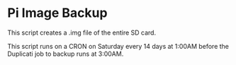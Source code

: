 # Pi Image Backup

This script creates a .img file of the entire SD card.

This script runs on a CRON on Saturday every 14 days at 1:00AM before the Duplicati job to backup runs at 3:00AM.
